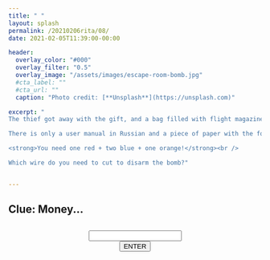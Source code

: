 ```yaml
---
title: " "
layout: splash
permalink: /20210206rita/08/
date: 2021-02-05T11:39:00-00:00

header:
  overlay_color: "#000"
  overlay_filter: "0.5"
  overlay_image: "/assets/images/escape-room-bomb.jpg"
  #cta_label: ""
  #cta_url: ""
  caption: "Photo credit: [**Unsplash**](https://unsplash.com)"

excerpt: "
The thief got away with the gift, and a bag filled with flight magazines but we have the bomb and we need to disarm it!<br />

There is only a user manual in Russian and a piece of paper with the following written on:<br />

<strong>You need one red + two blue + one orange!</strong><br />

Which wire do you need to cut to disarm the bomb?"


---
```

  
## Clue: Money...

<h2>
  <div id="countdown"></div>
</h2>

<center>
  <div class="wrapper">
    <form class="form1" action="https://www.albertsmysteries.com/20210206rita/">
      <div class="inputcontent">
          <input type="text" id="password" /><br />
      </div>
      <div class="buttons">
        <input
          class="orangebutton"
          type="button"
          value="ENTER"
          onclick="checkPassword()" />
      </div>
    </form>
  </div>
</center>

<script src="/assets/js/20210206rita/08.js"></script>

<script>
var timeleft = 180;

var downloadTimer = setInterval(function(){
  if(timeleft <= 0){
    clearInterval(downloadTimer);
    document.getElementById("countdown").innerHTML = "BOOOoooooommmm";
  } else {
    document.getElementById("countdown").innerHTML = timeleft + " seconds remaining";
  }
  timeleft -= 1;
}, 1000);
</script>
